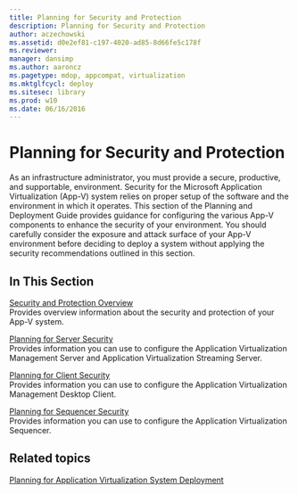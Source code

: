 ```yaml
---
title: Planning for Security and Protection
description: Planning for Security and Protection
author: aczechowski
ms.assetid: d0e2ef81-c197-4020-ad85-8d66fe5c178f
ms.reviewer: 
manager: dansimp
ms.author: aaroncz
ms.pagetype: mdop, appcompat, virtualization
ms.mktglfcycl: deploy
ms.sitesec: library
ms.prod: w10
ms.date: 06/16/2016
---
```



# Planning for Security and Protection


As an infrastructure administrator, you must provide a secure, productive, and supportable, environment. Security for the Microsoft Application Virtualization (App-V) system relies on proper setup of the software and the environment in which it operates. This section of the Planning and Deployment Guide provides guidance for configuring the various App-V components to enhance the security of your environment. You should carefully consider the exposure and attack surface of your App-V environment before deciding to deploy a system without applying the security recommendations outlined in this section.

## In This Section


<a href="" id="security-and-protection-overview"></a>[Security and Protection Overview](security-and-protection-overview.md)  
Provides overview information about the security and protection of your App-V system.

<a href="" id="planning-for-server-security"></a>[Planning for Server Security](planning-for-server-security.md)  
Provides information you can use to configure the Application Virtualization Management Server and Application Virtualization Streaming Server.

<a href="" id="planning-for-client-security"></a>[Planning for Client Security](planning-for-client-security.md)  
Provides information you can use to configure the Application Virtualization Management Desktop Client.

<a href="" id="planning-for-sequencer-security"></a>[Planning for Sequencer Security](planning-for-sequencer-security.md)  
Provides information you can use to configure the Application Virtualization Sequencer.

## Related topics


[Planning for Application Virtualization System Deployment](planning-for-application-virtualization-system-deployment.md)

 

 





